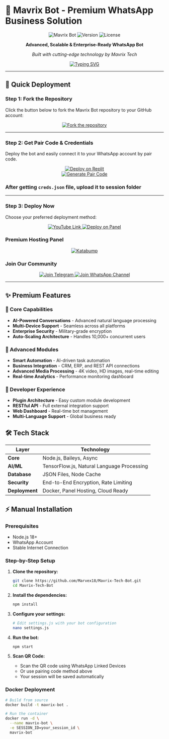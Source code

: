 # 🤖 Mavrix Bot - Premium WhatsApp Business Solution

<div align="center">

![Mavrix Bot](https://img.shields.io/badge/Mavrix-Tech%20Bot-blue?style=for-the-badge&logo=whatsapp)
![Version](https://img.shields.io/badge/Version-2.2.1_Premium-success?style=for-the-badge)
![License](https://img.shields.io/badge/License-MIT-yellow?style=for-the-badge)

**Advanced, Scalable & Enterprise-Ready WhatsApp Bot**

*Built with cutting-edge technology by Mavrix Tech*

</div>

<div align="center"> 
  <a href="https://git.io/typing-svg"> 
    <img src="https://readme-typing-svg.demolab.com?font=Ribeye&size=50&pause=1000&color=33ff00&center=true&width=910&height=100&lines=Mavrix+Bot;Premium+WhatsApp+Business+Bot;Built+By+Mavrix+Tech" alt="Typing SVG" />
  </a> 
</div>

---

## 🚀 Quick Deployment

### Step 1: Fork the Repository

Click the button below to fork the Mavrix Bot repository to your GitHub account:

<div align="center">
  <a href="https://github.com/Marvex18/Mavrix-Tech-Bot/fork">
    <img src="https://img.shields.io/badge/Fork-Repository-blue?style=for-the-badge" alt="Fork the repository"/>
  </a>
</div>

---

### Step 2: Get Pair Code & Credentials

Deploy the bot and easily connect it to your WhatsApp account by pair code. 

<div align="center">
  <a href="https://replit.com/@DGXeon/Xeon-PairCode?v=1" target="_blank">
    <img src="https://img.shields.io/badge/GET%20PAIR%20CODE-Replit-success?style=for-the-badge" alt="Deploy on Replit"/>
  </a>
</div>

<div align="center">
  <a href="https://knight-bot-paircode.onrender.com" target="_blank">
    <img src="https://img.shields.io/badge/GET%20PAIR%20CODE-Easy%20Method-ff4d4d?style=for-the-badge" alt="Generate Pair Code"/>
  </a>
</div>

### After getting `creds.json` file, upload it to session folder

---

### Step 3: Deploy Now

Choose your preferred deployment method:

<div align="center">
  <a href="https://youtu.be/-oz_u1iMgf8">
    <img src="https://img.shields.io/badge/Deploy%20Tutorial-dc3545?style=for-the-badge&logo=youtube" alt="YouTube Link"/>
  </a>
  <a href="https://bot-hosting.net/?aff=1068419752923508776">
    <img src="https://img.shields.io/badge/Deploy%20on%20Panel-28a745?style=for-the-badge" alt="Deploy on Panel"/>
  </a>
</div>

### Premium Hosting Panel
<div align="center">
<a href="https://dashboard.katabump.com/auth/login#d6b7d6" target="_blank">
  <img src="https://img.shields.io/badge/Katabump-Premium%20Hosting-D6B7D6?style=for-the-badge&logo=server&logoColor=black" alt="Katabump"/>
</a>
</div>

### Join Our Community

<div align="center">
  <a href="https://t.me/+3QhFUZHx-nhhZmY1">
    <img src="https://img.shields.io/badge/Join%20Telegram-0078E7?style=for-the-badge&logo=telegram&logoColor=white" alt="Join Telegram"/>
  </a>
  <a href="https://whatsapp.com/channel/0029VahiFZQ4o7qN54LTzB17">
    <img src="https://img.shields.io/badge/Join%20WhatsApp%20Channel-25D366?style=for-the-badge&logo=whatsapp&logoColor=white" alt="Join WhatsApp Channel"/>
  </a>
</div>

---

## ✨ Premium Features

### 🚀 Core Capabilities
- **AI-Powered Conversations** - Advanced natural language processing
- **Multi-Device Support** - Seamless across all platforms
- **Enterprise Security** - Military-grade encryption
- **Auto-Scaling Architecture** - Handles 10,000+ concurrent users

### 🎯 Advanced Modules
- **Smart Automation** - AI-driven task automation
- **Business Integration** - CRM, ERP, and REST API connections
- **Advanced Media Processing** - 4K video, HD images, real-time editing
- **Real-time Analytics** - Performance monitoring dashboard

### 🔧 Developer Experience
- **Plugin Architecture** - Easy custom module development
- **RESTful API** - Full external integration support
- **Web Dashboard** - Real-time bot management
- **Multi-Language Support** - Global business ready

## 🛠 Tech Stack

| Layer | Technology |
|-------|------------|
| **Core** | Node.js, Baileys, Async |
| **AI/ML** | TensorFlow.js, Natural Language Processing |
| **Database** | JSON Files, Node Cache |
| **Security** | End-to-End Encryption, Rate Limiting |
| **Deployment** | Docker, Panel Hosting, Cloud Ready |

## ⚡ Manual Installation

### Prerequisites
- Node.js 18+ 
- WhatsApp Account
- Stable Internet Connection

### Step-by-Step Setup

1. **Clone the repository:**
    ```bash
    git clone https://github.com/Marvex18/Mavrix-Tech-Bot.git
    cd Mavrix-Tech-Bot
    ```

2. **Install the dependencies:**
    ```bash
    npm install
    ```

3. **Configure your settings:**
    ```bash
    # Edit settings.js with your bot configuration
    nano settings.js
    ```

4. **Run the bot:**
    ```bash
    npm start
    ```

5. **Scan QR Code:**
    - Scan the QR code using WhatsApp Linked Devices
    - Or use pairing code method above
    - Your session will be saved automatically

### Docker Deployment
```bash
# Build from source
docker build -t mavrix-bot .

# Run the container
docker run -d \
  --name mavrix-bot \
  -e SESSION_ID=your_session_id \
  mavrix-bot
